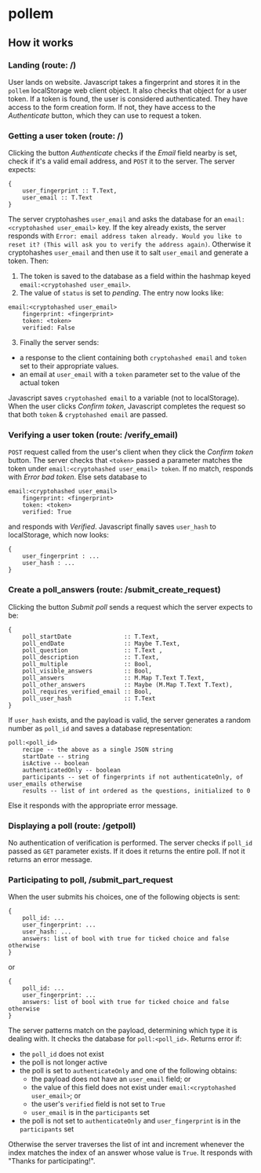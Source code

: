 # pollem
## How it works
### Landing (route: /)
User lands on website. Javascript takes a fingerprint and stores it in the `pollem` localStorage web client object. It also checks that object for a user token. If a token is found, the user is considered authenticated. They have access to the form creation form. If not, they have access to the _Authenticate_ button, which they can use to request a token.
### Getting a user token (route: /)
Clicking the button _Authenticate_ checks if the _Email_ field nearby is set, check if it's a valid email address, and `POST` it to the server. The server expects:
```
{
    user_fingerprint :: T.Text,
    user_email :: T.Text
}
```
The server cryptohashes `user_email` and asks the database for an `email:<cryptohashed user_email>` key. If the key already exists, the server responds with `Error: email address taken already. Would you like to reset it? (This will ask you to verify the address again)`. Otherwise it cryptohashes `user_email` and then use it to salt `user_email` and generate a token. Then:
1. The token is saved to the database as a field within the hashmap keyed `email:<cryptohashed user_email>`.
2. The value of `status` is set to _pending_. The entry now looks like:
```
email:<cryptohashed user_email>
    fingerprint: <fingerprint>
    token: <token>
    verified: False
```
3. Finally the server sends: 
* a response to the client containing both `cryptohashed email` and `token` set to their appropriate values. 
* an email at `user_email` with a `token` parameter set to the value of the actual token

Javascript saves `cryptohashed email` to a variable (not to localStorage). When the user clicks _Confirm token_, Javascript completes the request so that both `token` & `cryptohashed email` are passed.

### Verifying a user token (route: /verify_email)
`POST` request called from the user's client when they click the _Confirm token_ button. The server checks that `<token>` passed a parameter matches the token under `email:<cryptohashed user_email> token`. If no match, responds with _Error bad token_. Else sets database to
```
email:<cryptohashed user_email>
    fingerprint: <fingerprint>
    token: <token>
    verified: True
```
and responds with _Verified_. Javascript finally saves `user_hash` to localStorage, which now looks:
```
{
    user_fingerprint : ...
    user_hash : ...
}
```
### Create a poll_answers (route: /submit_create_request)
Clicking the button _Submit poll_ sends a request which the server expects to be:
```
{
    poll_startDate               :: T.Text,
    poll_endDate                 :: Maybe T.Text,
    poll_question                :: T.Text ,
    poll_description             :: T.Text,
    poll_multiple                :: Bool,
    poll_visible_answers         :: Bool,
    poll_answers                 :: M.Map T.Text T.Text,
    poll_other_answers           :: Maybe (M.Map T.Text T.Text),
    poll_requires_verified_email :: Bool,
    poll_user_hash               :: T.Text
}
```
If `user_hash` exists, and the payload is valid, the server generates a random number as `poll_id` and saves a database representation:
```
poll:<poll_id>
    recipe -- the above as a single JSON string
    startDate -- string
    isActive -- boolean
    authenticatedOnly -- boolean
    participants -- set of fingerprints if not authenticateOnly, of user_emails otherwise
    results -- list of int ordered as the questions, initialized to 0
```
Else it responds with the appropriate error message.
### Displaying a poll (route: /getpoll)
No authentication of verification is performed. The server checks if `poll_id` passed as `GET` parameter exists. If it does it returns the entire poll. If not it returns an error message.
### Participating to poll, /submit_part_request
When the user submits his choices, one of the following objects is sent:
```
{
    poll_id: ...
    user_fingerprint: ...
    user_hash: ...
    answers: list of bool with true for ticked choice and false otherwise
}
```
or
```
{
    poll_id: ...
    user_fingerprint: ...
    answers: list of bool with true for ticked choice and false otherwise
}
```
The server patterns match on the payload, determining which type it is dealing with. It checks the database for `poll:<poll_id>`. Returns error if:
* the `poll_id` does not exist
* the poll is not longer active
* the poll is set to `authenticateOnly` and one of the following obtains:
    * the payload does not have an `user_email` field; or 
    * the value of this field does not exist under `email:<cryptohashed user_email>`; or
    * the user's `verified` field is not set to `True`
    * `user_email` is in the `participants` set
* the poll is not set to `authenticateOnly` and `user_fingerprint` is in the `participants` set

Otherwise the server traverses the list of int and increment whenever the index matches the index of an answer whose value is `True`. It responds with "Thanks for participating!".
